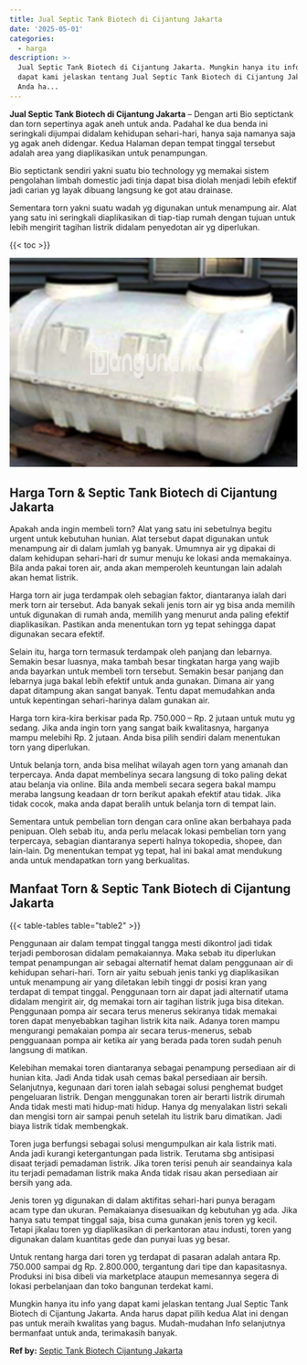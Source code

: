 ```yaml
---
title: Jual Septic Tank Biotech di Cijantung Jakarta
date: '2025-05-01'
categories:
  - harga
description: >-
  Jual Septic Tank Biotech di Cijantung Jakarta. Mungkin hanya itu info yang
  dapat kami jelaskan tentang Jual Septic Tank Biotech di Cijantung Jakarta.
  Anda ha...
---
```


**Jual Septic Tank Biotech di Cijantung Jakarta** – Dengan arti Bio septictank dan torn sepertinya agak aneh untuk anda. Padahal ke dua benda ini seringkali dijumpai didalam kehidupan sehari-hari, hanya saja namanya saja yg agak aneh didengar. Kedua Halaman depan tempat tinggal tersebut adalah area yang diaplikasikan untuk penampungan.

Bio septictank sendiri yakni suatu bio technology yg memakai sistem pengolahan limbah domestic jadi tinja dapat bisa diolah menjadi lebih efektif jadi carian yg layak dibuang langsung ke got atau drainase.

Sementara torn yakni suatu wadah yg digunakan untuk menampung air. Alat yang satu ini seringkali diaplikasikan di tiap-tiap rumah dengan tujuan untuk lebih mengirit tagihan listrik didalam penyedotan air yg diperlukan.

{{< toc >}}

![Jual Septic Tank Biotech di Cijantung Jakarta](/images/jual-bio-septictank-46.png)

## Harga Torn & Septic Tank Biotech di Cijantung Jakarta

Apakah anda ingin membeli torn? Alat yang satu ini sebetulnya begitu urgent untuk kebutuhan hunian. Alat tersebut dapat digunakan untuk menampung air di dalam jumlah yg banyak. Umumnya air yg dipakai di dalam kehidupan sehari-hari dr sumur menuju ke lokasi anda memakainya. Bila anda pakai toren air, anda akan memperoleh keuntungan lain adalah akan hemat listrik.

Harga torn air juga terdampak oleh sebagian faktor, diantaranya ialah dari merk torn air tersebut. Ada banyak sekali jenis torn air yg bisa anda memilih untuk digunakan di rumah anda, memilih yang menurut anda paling efektif diaplikasikan. Pastikan anda menentukan torn yg tepat sehingga dapat digunakan secara efektif.

Selain itu, harga torn termasuk terdampak oleh panjang dan lebarnya. Semakin besar luasnya, maka tambah besar tingkatan harga yang wajib anda bayarkan untuk membeli torn tersebut. Semakin besar panjang dan lebarnya juga bakal lebih efektif untuk anda gunakan. Dimana air yang dapat ditampung akan sangat banyak. Tentu dapat memudahkan anda untuk kepentingan sehari-harinya dalam gunakan air.

Harga torn kira-kira berkisar pada Rp. 750.000 – Rp. 2 jutaan untuk mutu yg sedang. Jika anda ingin torn yang sangat baik kwalitasnya, harganya mampu melebihi Rp. 2 jutaan. Anda bisa pilih sendiri dalam menentukan torn yang diperlukan.

Untuk belanja torn, anda bisa melihat wilayah agen torn yang amanah dan terpercaya. Anda dapat membelinya secara langsung di toko paling dekat atau belanja via online. Bila anda membeli secara segera bakal mampu meraba langsung keadaan dr torn berikut apakah efektif atau tidak. Jika tidak cocok, maka anda dapat beralih untuk belanja torn di tempat lain.

Sementara untuk pembelian torn dengan cara online akan berbahaya pada penipuan. Oleh sebab itu, anda perlu melacak lokasi pembelian torn yang terpercaya, sebagian diantaranya seperti halnya tokopedia, shopee, dan lain-lain. Dg menentukan tempat yg tepat, hal ini bakal amat mendukung anda untuk mendapatkan torn yang berkualitas.

## Manfaat Torn & Septic Tank Biotech di Cijantung Jakarta

{{< table-tables table="table2" >}}

Penggunaan air dalam tempat tinggal tangga mesti dikontrol jadi tidak terjadi pemborosan didalam pemakaiannya. Maka sebab itu diperlukan tempat penampungan air sebagai alternatif hemat dalam penggunaan air di kehidupan sehari-hari. Torn air yaitu sebuah jenis tanki yg diaplikasikan untuk menampung air yang diletakan lebih tinggi dr posisi kran yang terdapat di tempat tinggal. Penggunaan torn air dapat jadi alternatif utama didalam mengirit air, dg memakai torn air tagihan listrik juga bisa ditekan. Penggunaan pompa air secara terus menerus sekiranya tidak memakai toren dapat menyebabkan tagihan listrik kita naik. Adanya toren mampu mengurangi pemakaian pompa air secara terus-menerus, sebab pengguanaan pompa air ketika air yang berada pada toren sudah penuh langsung di matikan.

Kelebihan memakai toren diantaranya sebagai penampung persediaan air di hunian kita. Jadi Anda tidak usah cemas bakal persediaan air bersih. Selanjutnya, kegunaan dari toren ialah sebagai solusi penghemat budget pengeluaran listrik. Dengan menggunakan toren air berarti listrik dirumah Anda tidak mesti mati hidup-mati hidup. Hanya dg menyalakan listri sekali dan mengisi torn air sampai penuh setelah itu listrik baru dimatikan. Jadi biaya listrik tidak membengkak.

Toren juga berfungsi sebagai solusi mengumpulkan air kala listrik mati. Anda jadi kurangi ketergantungan pada listrik. Terutama sbg antisipasi disaat terjadi pemadaman listrik. Jika toren terisi penuh air seandainya kala itu terjadi pemadaman listrik maka Anda tidak risau akan persediaan air bersih yang ada.

Jenis toren yg digunakan di dalam aktifitas sehari-hari punya beragam acam type dan ukuran. Pemakaianya disesuaikan dg kebutuhan yg ada. Jika hanya satu tempat tinggal saja, bisa cuma gunakan jenis toren yg kecil. Tetapi jikalau toren yg diaplikasikan di perkantoran atau industi, toren yang digunakan dalam kuantitas gede dan punyai luas yg besar.

Untuk rentang harga dari toren yg terdapat di pasaran adalah antara Rp. 750.000 sampai dg Rp. 2.800.000, tergantung dari tipe dan kapasitasnya. Produksi ini bisa dibeli via marketplace ataupun memesannya segera di lokasi perbelanjaan dan toko bangunan terdekat kami.

Mungkin hanya itu info yang dapat kami jelaskan tentang Jual Septic Tank Biotech di Cijantung Jakarta. Anda harus dapat pilih kedua Alat ini dengan pas untuk meraih kwalitas yang bagus. Mudah-mudahan Info selanjutnya bermanfaat untuk anda, terimakasih banyak.

**Ref by:** [Septic Tank Biotech Cijantung Jakarta](https://id.wikipedia.org/wiki/Septic)
